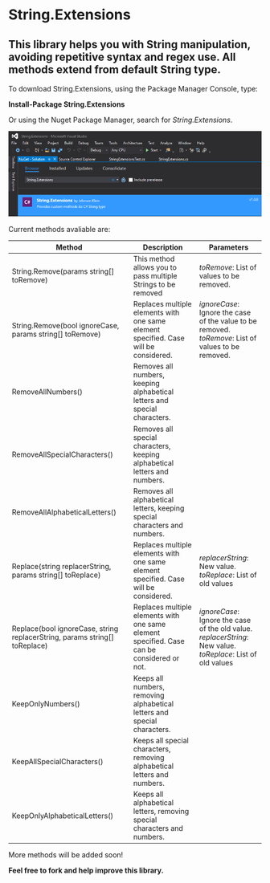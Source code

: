 
# String.Extensions
<h2>This library helps you with String manipulation, avoiding repetitive syntax and regex use. All methods extend from default String type.</h2>

To download String.Extensions, using the Package Manager Console, type:

<b>Install-Package String.Extensions</b>

Or using the Nuget Package Manager, search for <i>String.Extensions</i>.

![Alt text](/String.Extensions/img/nuget_download.png?raw=true "Nuget Package")

Current methods avaliable are:

| Method  | Description | Parameters |
| ------------- | ------------- | ------------- |
| String.Remove(params string[] toRemove)  | This method allows you to pass multiple Strings to be removed  | <i>toRemove</i>: List of values to be removed. |
| String.Remove(bool ignoreCase, params string[] toRemove) | Replaces multiple elements with one same element specified. Case will be considered.  | <i>ignoreCase</i>: Ignore the case of the value to be removed. </br><i>toRemove</i>: List of values to be removed. |
| RemoveAllNumbers() | Removes all numbers, keeping alphabetical letters and special characters. ||
| RemoveAllSpecialCharacters() | Removes all special characters, keeping alphabetical letters and numbers. ||
| RemoveAllAlphabeticalLetters() | Removes all alphabetical letters, keeping special characters and numbers. ||
| Replace(string replacerString, params string[] toReplace)| Replaces multiple elements with one same element specified. Case will be considered. | <i>replacerString</i>: New value. </br><i>toReplace</i>: List of old values|
| Replace(bool ignoreCase, string replacerString, params string[] toReplace)| Replaces multiple elements with one same element specified. Case can be considered or not. | <i>ignoreCase</i>: Ignore the case of the old value. </br><i>replacerString</i>: New value. </br><i>toReplace</i>: List of old values |
| KeepOnlyNumbers() | Keeps all numbers, removing alphabetical letters and special characters. ||
| KeepAllSpecialCharacters() | Keeps all special characters, removing alphabetical letters and numbers. ||
| KeepOnlyAlphabeticalLetters() | Keeps all alphabetical letters, removing special characters and numbers. ||

More methods will be added soon!


<b>Feel free to fork and help improve this library.</b>


